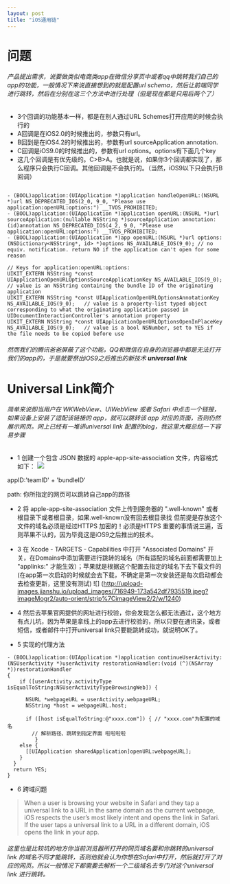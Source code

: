 ```yaml
---
layout: post
title: "iOS通用链"
---
```


# 问题
###### 产品提出需求，说要做类似电商类app在微信分享页中或者qq中跳转我们自己的app的功能，一般情况下来说直接想到的就是配置url schema，然后让前端同学进行跳转，然后在分别在这三个方法中进行处理（但是现在都是只用后两个了）
* 3个回调的功能基本一样，都是在别人通过URL Schemes打开应用的时候会执行的
* A回调是在iOS2.0的时候推出的，参数只有url。
* B回到是在iOS4.2的时候推出的，参数有url sourceApplication annotation.
* C回调是iOS9.0的时候推出的，参数有url options。options有下面几个key
* 这几个回调是有优先级的。C>B>A。也就是说，如果你3个回调都实现了，那么程序只会执行C回调。其他回调是不会执行的。（当然，iOS9以下只会执行B回调）

```

- (BOOL)application:(UIApplication *)application handleOpenURL:(NSURL *)url NS_DEPRECATED_IOS(2_0, 9_0, "Please use application:openURL:options:") __TVOS_PROHIBITED;
- (BOOL)application:(UIApplication *)application openURL:(NSURL *)url sourceApplication:(nullable NSString *)sourceApplication annotation:(id)annotation NS_DEPRECATED_IOS(4_2, 9_0, "Please use application:openURL:options:") __TVOS_PROHIBITED;
- (BOOL)application:(UIApplication *)app openURL:(NSURL *)url options:(NSDictionary<NSString*, id> *)options NS_AVAILABLE_IOS(9_0); // no equiv. notification. return NO if the application can't open for some reason

```

```
// Keys for application:openURL:options:
UIKIT_EXTERN NSString *const UIApplicationOpenURLOptionsSourceApplicationKey NS_AVAILABLE_IOS(9_0);   // value is an NSString containing the bundle ID of the originating application
UIKIT_EXTERN NSString *const UIApplicationOpenURLOptionsAnnotationKey NS_AVAILABLE_IOS(9_0);   // value is a property-list typed object corresponding to what the originating application passed in UIDocumentInteractionController's annotation property
UIKIT_EXTERN NSString *const UIApplicationOpenURLOptionsOpenInPlaceKey NS_AVAILABLE_IOS(9_0);   // value is a bool NSNumber, set to YES if the file needs to be copied before use

```
###### 然而我们的腾讯爸爸屏蔽了这个功能，QQ和微信在自身的浏览器中都是无法打开我们的app的，于是就要祭出iOS9之后推出的新技术 **universal link**


# Universal Link简介
###### 简单来说即当用户在 WKWebView、UIWebView 或者 Safari 中点击一个链接，如果设备上安装了适配该链接的 app，就可以跳转该 app 对应的页面，否则仍然展示网页。网上已经有一堆讲universal link 配置的blog，我这里大概总结一下容易步骤
* 1 创建一个包含 JSON 数据的 apple-app-site-association 文件，内容格式如下：
![](http://upload-images.jianshu.io/upload_images/716949-c15209a21e60754e.jpeg?imageMogr2/auto-orient/strip%7CimageView2/2)

appID:'teamID' + 'bundleID'

path: 你所指定的网页可以跳转自己app的路径

* 2 将 apple-app-site-association 文件上传到服务器的 ".well-known" 或者根目录下或者根目录，如果.well-known没有回去根目录找 但前提是存放这个文件的域名必须是经过HTTPS 加密的！必须是HTTPS 重要的事情说三遍，否则苹果不认的，因为毕竟这是iOS9之后推出的技术。

* 3 在 Xcode - TARGETS - Capabilities 中打开 "Associated Domains" 开关，在Domains中添加需要进行跳转的域名（所有适配的域名前面都需要加上 "applinks:" 才能生效）；苹果就是根据这个配置去指定的域名下去下载文件的(在app第一次启动的时候就会去下载，不确定是第一次安装还是每次启动都会去检查更新，这里没有测试)
![] (http://upload-images.jianshu.io/upload_images/716949-173a542df7935519.jpeg?imageMogr2/auto-orient/strip%7CimageView2/2/w/1240) 

* 4 然后去苹果官网提供的网址进行校验，你会发现怎么都无法通过，这个地方有点儿坑，因为苹果是拿线上的app去进行校验的，所以只要在通讯录，或者短信，或者邮件中打开universal link只要能跳转成功，就说明OK了。
* 5 实现的代理方法

```
- (BOOL)application:(UIApplication *)application continueUserActivity:(NSUserActivity *)userActivity restorationHandler:(void (^)(NSArray *))restorationHandler
{
    if ([userActivity.activityType   isEqualToString:NSUserActivityTypeBrowsingWeb]) {

      NSURL *webpageURL = userActivity.webpageURL;
      NSString *host = webpageURL.host;

      if ([host isEqualToString:@"xxxx.com"]) { // "xxxx.com"为配置的域名
        // 解析路径、跳转到指定界面 啦啦啦啦
         }
    else {
      [[UIApplication sharedApplication]openURL:webpageURL];
    }
  }
  return YES;
}
```
* 6 跨域问题

>When a user is browsing your website in Safari and they tap a universal link to a URL in the same domain as the current webpage, iOS respects the user’s most likely intent and opens the link in Safari. If the user taps a universal link to a URL in a different domain, iOS opens the link in your app. 

###### 这里也是比较坑的地方你当前浏览器所打开的网页域名要和你跳转的universal link 的域名不同才能跳转，否则他就会认为你想在Safari中打开，然后就打开了对应的网页。所以一般情况下都需要去解析一个二级域名去专门对这个universal link 进行跳转。


